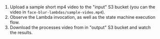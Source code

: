 
1. Upload a sample short mp4 video to the "input" S3 bucket (you can the video in `face-blur-lambdas/sample-video.mp4`).
2. Observe the Lambda invocation, as well as the state machine execution flow.
3. Download the processes video from in "output" S3 bucket and watch the results.
